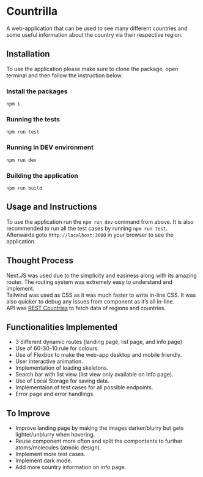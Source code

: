 # Countrilla

A web-application that can be used to see many different countries and some useful information about the country via their respective region.

## Installation
To use the application please make sure to clone the package, open terminal and then follow the instruction below.

### Install the packages
```
npm i
```

### Running the tests
```
npm run test
```
### Running in DEV environment
```
npm run dev
```
### Building the application
```
npm run build
```

## Usage and Instructions
To use the application run the `npm run dev` command from above. It is also recommended to run all the test cases by running `npm run test`.
<br />
Afterwards goto `http://localhost:3000` in your browser to see the application.


## Thought Process
Next.JS was used due to the simplicity and easiness along with its amazing router. The routing system was extremely easy to understand and implement. 
<br>
Tailwind was used as CSS as it was much faster to write in-line CSS. It was also quicker to debug any issues from component as it’s all in-line.
<br>
API was [REST Countries](https://restcountries.com/) to fetch data of regions and countries. 

## Functionalities Implemented 
- 3 different dynamic routes (landing page, list page, and info page)
- Use of 60-30-10 rule for colours.
- Use of Flexbox to make the web-app desktop and mobile friendly.
- User interactive animation.
- Implementation of loading skeletons.
- Search bar with list view (list view only available on info page).
- Use of Local Storage for saving data.
- Implementaion of test cases for all possible endpoints.
- Error page and error handlings.

## To Improve
- Improve landing page by making the images darker/blurry but gets lighter/unblurry when hovering.
- Reuse component more often and split the compontents to further atoms/molecules (atmoic design).
- Implement more test cases. 
- Implement dark mode.
- Add more country information on info page.